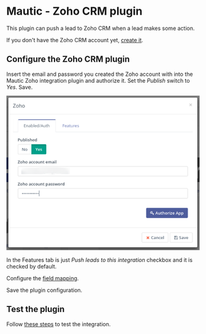 # Mautic - Zoho CRM plugin

This plugin can push a lead to Zoho CRM when a lead makes some action.

If you don't have the Zoho CRM account yet, [create it](https://www.zoho.com/crm/).

## Configure the Zoho CRM plugin

Insert the email and password you created the Zoho account with into the Mautic Zoho integration plugin and authorize it. Set the *Publish* switch to *Yes*. Save.

![Zoho CRM Plugin configuration](/plugins/media/plugins-zoho-authorization.png "Zoho CRM Plugin configuration")

In the Features tab is just *Push leads to this integration* checkbox and it is checked by default.

Configure the [field mapping](/plugins/field_mapping.html).

Save the plugin configuration.

## Test the plugin

Follow [these steps](/plugins/integration_test.html) to test the integration.
